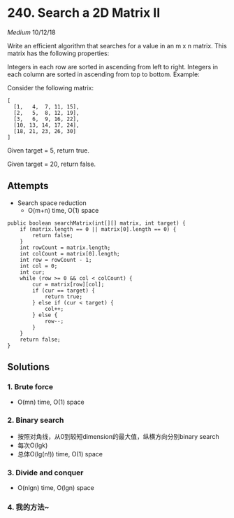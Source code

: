 # 240. Search a 2D Matrix II
*Medium*
10/12/18

Write an efficient algorithm that searches for a value in an m x n matrix. This matrix has the following properties:

Integers in each row are sorted in ascending from left to right.
Integers in each column are sorted in ascending from top to bottom.
Example:

Consider the following matrix:
```
[
  [1,   4,  7, 11, 15],
  [2,   5,  8, 12, 19],
  [3,   6,  9, 16, 22],
  [10, 13, 14, 17, 24],
  [18, 21, 23, 26, 30]
]
```
Given target = 5, return true.

Given target = 20, return false.

## Attempts
* Search space reduction
  - O(m+n) time, O(1) space
```
public boolean searchMatrix(int[][] matrix, int target) {
    if (matrix.length == 0 || matrix[0].length == 0) {
        return false;
    }
    int rowCount = matrix.length;
    int colCount = matrix[0].length;
    int row = rowCount - 1;
    int col = 0;
    int cur;
    while (row >= 0 && col < colCount) {
        cur = matrix[row][col];
        if (cur == target) {
            return true;
        } else if (cur < target) {
            col++;
        } else {
            row--;
        }
    }
    return false;
}
```

## Solutions
### 1. Brute force
* O(mn) time, O(1) space
### 2. Binary search
* 按照对角线，从0到较短dimension的最大值，纵横方向分别binary search
* 每次O(lgk)
* 总体O(lg(n!)) time, O(1) space
### 3. Divide and conquer
* O(nlgn) time, O(lgn) space
### 4. 我的方法~
